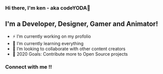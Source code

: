 ### Hi there, I'm ken - aka codeYODA👋

## I'm a Developer, Designer, Gamer and Animator!

- ⚡ I’m currently working on my profolio
- 🌱 I’m currently learning everything
- 👯 I’m looking to collaborate with other content creators
- 🥅 2020 Goals: Contribute more to Open Source projects

### Connect with me !!
